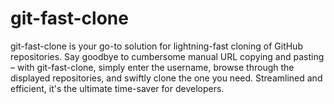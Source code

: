 # git-fast-clone
git-fast-clone is your go-to solution for lightning-fast cloning of GitHub repositories. Say goodbye to cumbersome manual URL copying and pasting – with git-fast-clone, simply enter the username, browse through the displayed repositories, and swiftly clone the one you need. Streamlined and efficient, it's the ultimate time-saver for developers.
